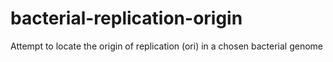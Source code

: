 # bacterial-replication-origin
Attempt to locate the origin of replication (ori) in a chosen bacterial genome

